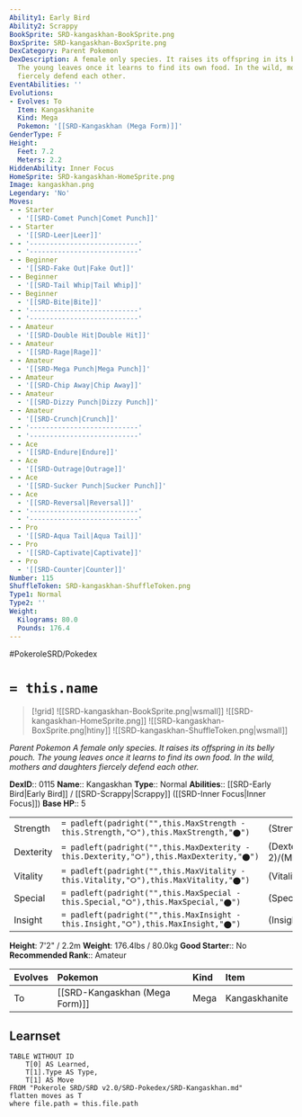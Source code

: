```yaml
---
Ability1: Early Bird
Ability2: Scrappy
BookSprite: SRD-kangaskhan-BookSprite.png
BoxSprite: SRD-kangaskhan-BoxSprite.png
DexCategory: Parent Pokemon
DexDescription: A female only species. It raises its offspring in its belly pouch.
  The young leaves once it learns to find its own food. In the wild, mothers and daughters
  fiercely defend each other.
EventAbilities: ''
Evolutions:
- Evolves: To
  Item: Kangaskhanite
  Kind: Mega
  Pokemon: '[[SRD-Kangaskhan (Mega Form)]]'
GenderType: F
Height:
  Feet: 7.2
  Meters: 2.2
HiddenAbility: Inner Focus
HomeSprite: SRD-kangaskhan-HomeSprite.png
Image: kangaskhan.png
Legendary: 'No'
Moves:
- - Starter
  - '[[SRD-Comet Punch|Comet Punch]]'
- - Starter
  - '[[SRD-Leer|Leer]]'
- - '---------------------------'
  - '---------------------------'
- - Beginner
  - '[[SRD-Fake Out|Fake Out]]'
- - Beginner
  - '[[SRD-Tail Whip|Tail Whip]]'
- - Beginner
  - '[[SRD-Bite|Bite]]'
- - '---------------------------'
  - '---------------------------'
- - Amateur
  - '[[SRD-Double Hit|Double Hit]]'
- - Amateur
  - '[[SRD-Rage|Rage]]'
- - Amateur
  - '[[SRD-Mega Punch|Mega Punch]]'
- - Amateur
  - '[[SRD-Chip Away|Chip Away]]'
- - Amateur
  - '[[SRD-Dizzy Punch|Dizzy Punch]]'
- - Amateur
  - '[[SRD-Crunch|Crunch]]'
- - '---------------------------'
  - '---------------------------'
- - Ace
  - '[[SRD-Endure|Endure]]'
- - Ace
  - '[[SRD-Outrage|Outrage]]'
- - Ace
  - '[[SRD-Sucker Punch|Sucker Punch]]'
- - Ace
  - '[[SRD-Reversal|Reversal]]'
- - '---------------------------'
  - '---------------------------'
- - Pro
  - '[[SRD-Aqua Tail|Aqua Tail]]'
- - Pro
  - '[[SRD-Captivate|Captivate]]'
- - Pro
  - '[[SRD-Counter|Counter]]'
Number: 115
ShuffleToken: SRD-kangaskhan-ShuffleToken.png
Type1: Normal
Type2: ''
Weight:
  Kilograms: 80.0
  Pounds: 176.4
---
```


#PokeroleSRD/Pokedex

# `= this.name`

> [!grid]
> ![[SRD-kangaskhan-BookSprite.png|wsmall]]
> ![[SRD-kangaskhan-HomeSprite.png]]
> ![[SRD-kangaskhan-BoxSprite.png|htiny]]
> ![[SRD-kangaskhan-ShuffleToken.png|wsmall]]


*Parent Pokemon*
*A female only species. It raises its offspring in its belly pouch. The young leaves once it learns to find its own food. In the wild, mothers and daughters fiercely defend each other.*

**DexID**:: 0115
**Name**:: Kangaskhan
**Type**:: Normal
**Abilities**:: [[SRD-Early Bird|Early Bird]] / [[SRD-Scrappy|Scrappy]] ([[SRD-Inner Focus|Inner Focus]])
**Base HP**:: 5

|           |                                                                                        |                                          |
| --------- | -------------------------------------------------------------------------------------- | ---------------------------------------- |
| Strength  | `= padleft(padright("",this.MaxStrength - this.Strength,"⭘"),this.MaxStrength,"⬤")`    | (Strength::3)/(MaxStrength::6)   |
| Dexterity | `= padleft(padright("",this.MaxDexterity - this.Dexterity,"⭘"),this.MaxDexterity,"⬤")` | (Dexterity:: 2)/(MaxDexterity::5) |
| Vitality  | `= padleft(padright("",this.MaxVitality - this.Vitality,"⭘"),this.MaxVitality,"⬤")`    | (Vitality::2)/(MaxVitality::5)   |
| Special   | `= padleft(padright("",this.MaxSpecial - this.Special,"⭘"),this.MaxSpecial,"⬤")`       | (Special::1)/(MaxSpecial::3)     |
| Insight   | `= padleft(padright("",this.MaxInsight - this.Insight,"⭘"),this.MaxInsight,"⬤")`       | (Insight::2)/(MaxInsight::5)     |

**Height**: 7'2" / 2.2m
**Weight**: 176.4lbs / 80.0kg
**Good Starter**:: No
**Recommended Rank**:: Amateur

| Evolves   | Pokemon                        | Kind   | Item          |
|:----------|:-------------------------------|:-------|:--------------|
| To        | [[SRD-Kangaskhan (Mega Form)]] | Mega   | Kangaskhanite |

## Learnset

```dataview
TABLE WITHOUT ID
    T[0] AS Learned,
    T[1].Type AS Type,
    T[1] AS Move
FROM "Pokerole SRD/SRD v2.0/SRD-Pokedex/SRD-Kangaskhan.md"
flatten moves as T
where file.path = this.file.path
```
